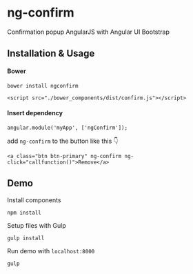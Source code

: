 # ng-confirm
Confirmation popup AngularJS with Angular UI Bootstrap

Installation & Usage
-----

#### Bower
````
bower install ngconfirm 
````

````
<script src="./bower_components/dist/confirm.js"></script>
````

#### Insert dependency 
```
angular.module('myApp', ['ngConfirm']);
```

add `ng-confirm` to the button like this 👇
```
<a class="btn btn-primary" ng-confirm ng-click="callfunction()">Remove</a>
```

Demo
-----
Install components
````
npm install
````
Setup files with Gulp
````
gulp install
````
Run demo with `localhost:8000`
````
gulp
````
